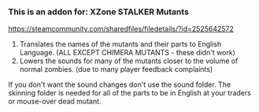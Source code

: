 ### This is an addon for: XZone STALKER Mutants
https://steamcommunity.com/sharedfiles/filedetails/?id=2525642572

1. Translates the names of the mutants and their parts to English Language.  (ALL EXCEPT CHIMERA MUTANTS - these didn't work)
2. Lowers the sounds for many of the mutants closer to the volume of normal zombies. (due to many player feedback complaints)

If you don't want the sound changes don't use the sound folder.
The skinning folder is needed for all of the parts to be in English at your traders or mouse-over dead mutant.